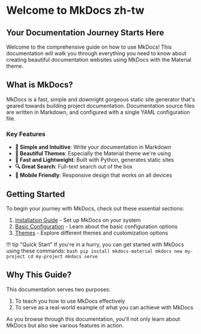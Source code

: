 # Welcome to MkDocs zh-tw

## Your Documentation Journey Starts Here

Welcome to the comprehensive guide on how to use MkDocs! This documentation will walk you through everything you need to know about creating beautiful documentation websites using MkDocs with the Material theme.

## What is MkDocs?

MkDocs is a fast, simple and downright gorgeous static site generator that's geared towards building project documentation. Documentation source files are written in Markdown, and configured with a single YAML configuration file.

### Key Features

- **📝 Simple and Intuitive**: Write your documentation in Markdown
- **🎨 Beautiful Themes**: Especially the Material theme we're using
- **🚀 Fast and Lightweight**: Built with Python, generates static sites
- **🔍 Great Search**: Full-text search out of the box
- **📱 Mobile Friendly**: Responsive design that works on all devices

## Getting Started

To begin your journey with MkDocs, check out these essential sections:

1. [Installation Guide](installation.md) - Set up MkDocs on your system
2. [Basic Configuration](basic-configuration.md) - Learn about the basic configuration options
3. [Themes](themes.md) - Explore different themes and customization options

!!! tip "Quick Start"
    If you're in a hurry, you can get started with MkDocs using these commands:
    ```bash
    pip install mkdocs-material
    mkdocs new my-project
    cd my-project
    mkdocs serve
    ```

## Why This Guide?

This documentation serves two purposes:

1. To teach you how to use MkDocs effectively
2. To serve as a real-world example of what you can achieve with MkDocs

As you browse through this documentation, you'll not only learn about MkDocs but also see various features in action.